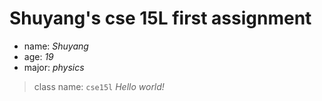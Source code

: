 # Shuyang's cse 15L first assignment
- name: *Shuyang*
- age: *19*
- major: *physics*
> class name: 
`cse15l`
*Hello world!*
